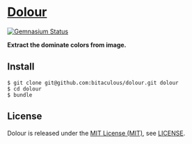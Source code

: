 [Dolour]
========

[![Gemnasium Status][Gemnasium Status]][Gemnasium]

**Extract the dominate colors from image.**

Install
-------

    $ git clone git@github.com:bitaculous/dolour.git dolour
    $ cd dolour
    $ bundle

License
-------

Dolour is released under the [MIT License (MIT)], see [LICENSE].

[Dolour]: https://bitaculous.github.io/dolour/ "Extract the dominate colors from image."
[Gemnasium]: https://gemnasium.com/bitaculous/dolour "Dolour at Gemnasium"
[Gemnasium Status]: https://img.shields.io/gemnasium/bitaculous/dolour.svg?style=flat "Gemnasium Status"
[LICENSE]: https://raw.githubusercontent.com/bitaculous/dolour/master/LICENSE "License"
[MIT License (MIT)]: http://opensource.org/licenses/MIT "The MIT License (MIT)"